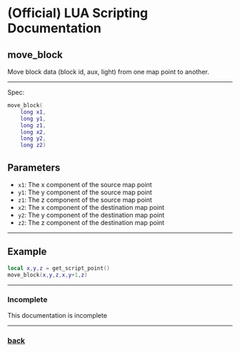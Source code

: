 
# (Official) LUA Scripting Documentation

## move_block

Move block data (block id, aux, light) from one map point to another.

___

Spec:

```lua
move_block(
	long x1,
	long y1,
	long z1,
	long x2,
	long y2,
	long z2)
```

## Parameters

- `x1`: The x component of the source map point
- `y1`: The y component of the source map point
- `z1`: The z component of the source map point
- `x2`: The x component of the destination map point
- `y2`: The y component of the destination map point
- `z2`: The z component of the destination map point

___

## Example

```lua
local x,y,z = get_script_point()
move_block(x,y,z,x,y+1,z)
```

___

### Incomplete

This documentation is incomplete

___

### [back](../blocks)

